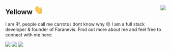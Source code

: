## Yelloww <img src="https://raw.githubusercontent.com/DaveOff/DaveOff/main/wave.gif" width="30px"> <img align="right" src="https://komarev.com/ghpvc/?username=DaveOff&color=269077">

I am Rf, people call me carrots i dont know why 🙃 I am a full stack developer & founder of Faranevis. Find out more about me and feel free to connect with me here:

[![](https://img.shields.io/badge/-rf__dev-blue?style=social-square&logo=Twitter&logoColor=white&link=https://twitter.com/rf__dev/)](https://twitter.com/rf__dev)
[![](https://img.shields.io/badge/-Faranevis-c14438?style=social-square&link=https://faranevis.com)](https://faranevis.com)
[![](https://www.faranevis.com/badge?op=-1)](https://faranevis.com)

